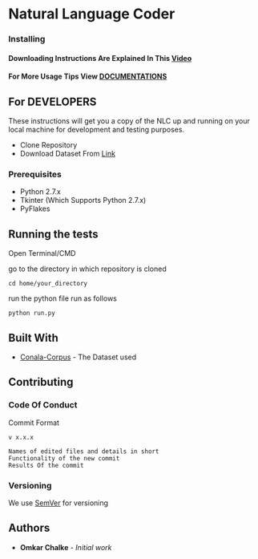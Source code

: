 # Natural Language Coder

### Installing

#### Downloading Instructions Are Explained In This [Video](www.video.com)
#### For More Usage Tips View [DOCUMENTATIONS](www.docs.com)

## For DEVELOPERS

These instructions will get you a copy of the NLC up and running on your local machine for development and testing purposes.
* Clone Repository
* Download Dataset From [Link](www.dataset.com)

### Prerequisites

* Python 2.7.x
* Tkinter (Which Supports Python 2.7.x)
* PyFlakes

## Running the tests

Open Terminal/CMD

go to the directory in which repository is cloned

```
cd home/your_directory
```

run the python file run as follows

```
python run.py
```
## Built With

* [Conala-Corpus](www.conala-corpus.com) - The Dataset used

## Contributing

### Code Of Conduct

Commit Format 
```
v x.x.x

Names of edited files and details in short
Functionality of the new commit
Results Of the commit
``` 

### Versioning

We use [SemVer](http://semver.org/) for versioning

## Authors

* **Omkar Chalke** - *Initial work* 


